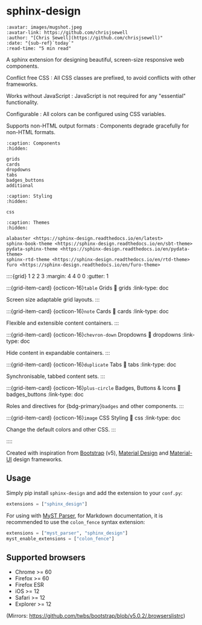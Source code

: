 # sphinx-design

```{article-info}
:avatar: images/mugshot.jpeg
:avatar-link: https://github.com/chrisjsewell
:author: "[Chris Sewell](https://github.com/chrisjsewell)"
:date: "{sub-ref}`today`"
:read-time: "5 min read"
```

A sphinx extension for designing beautiful, screen-size responsive web components.

Conflict free CSS
: All CSS classes are prefixed, to avoid conflicts with other frameworks.

Works without JavaScript
: JavaScript is not required for any "essential" functionality.

Configurable
: All colors can be configured using CSS variables.

Supports non-HTML output formats
: Components degrade gracefully for non-HTML formats.

```{toctree}
:caption: Components
:hidden:

grids
cards
dropdowns
tabs
badges_buttons
additional
```

```{toctree}
:caption: Styling
:hidden:

css
```

```{toctree}
:caption: Themes
:hidden:

alabaster <https://sphinx-design.readthedocs.io/en/latest>
sphinx-book-theme <https://sphinx-design.readthedocs.io/en/sbt-theme>
pydata-sphinx-theme <https://sphinx-design.readthedocs.io/en/pydata-theme>
sphinx-rtd-theme <https://sphinx-design.readthedocs.io/en/rtd-theme>
furo <https://sphinx-design.readthedocs.io/en/furo-theme>
```

::::{grid} 1 2 2 3
:margin: 4 4 0 0
:gutter: 1

:::{grid-item-card} {octicon-16}`table` Grids
:link: grids
:link-type: doc

Screen size adaptable grid layouts.
:::

:::{grid-item-card} {octicon-16}`note` Cards
:link: cards
:link-type: doc

Flexible and extensible content containers.
:::

:::{grid-item-card} {octicon-16}`chevron-down` Dropdowns
:link: dropdowns
:link-type: doc

Hide content in expandable containers.
:::

:::{grid-item-card} {octicon-16}`duplicate` Tabs
:link: tabs
:link-type: doc

Synchronisable, tabbed content sets.
:::

:::{grid-item-card} {octicon-16}`plus-circle` Badges, Buttons & Icons
:link: badges_buttons
:link-type: doc

Roles and directives for {bdg-primary}`badges` and other components.
:::

:::{grid-item-card} {octicon-16}`image` CSS Styling
:link: css
:link-type: doc

Change the default colors and other CSS.
:::

::::

Created with inspiration from [Bootstrap](https://getbootstrap.com/) (v5), [Material Design](https://material.io) and [Material-UI](https://material-ui.com/) design frameworks.

## Usage

Simply pip install `sphinx-design` and add the extension to your `conf.py`:

```python
extensions = ["sphinx_design"]
```

For using with [MyST Parser](https://github.com/executablebooks/myst-parser), for Markdown documentation, it is recommended to use the `colon_fence` syntax extension:

```python
extensions = ["myst_parser", "sphinx_design"]
myst_enable_extensions = ["colon_fence"]
```

## Supported browsers

- Chrome >= 60
- Firefox >= 60
- Firefox ESR
- iOS >= 12
- Safari >= 12
- Explorer >= 12

(Mirrors: <https://github.com/twbs/bootstrap/blob/v5.0.2/.browserslistrc>)
